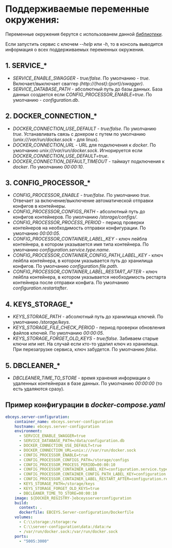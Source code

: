 # Поддерживаемые переменные окружения:

Переменные окружения берутся с использованем данной *[библиотеки](https://github.com/EBCEYS/EBCEYS.ContainersEnvironment)*.

Если запустить сервис с ключем *--help* или *-h*, то в консоль выводится информация о всех поддерживаемых переменных окружения.

## 1. SERVICE_*

* *SERVICE_ENABLE_SWAGGER* - *true/false*. По умолчанию - *true*. Включает/выключает сваггер *(http://\{host}:\{port}/swagger)*.
* *SERVICE_DATABASE_PATH* - абсолютный путь до базы данных. База данных создается если *CONFIG_PROCESSOR_ENABLE=true*. По умолчанию - *configuration.db*.

## 2. DOCKER_CONNECTION_*

* *DOCKER_CONNECTION_USE_DEFAULT* - *true/false*. По умолчанию *true*. Устанавливать связь с докером с путем по умолчанию (*unix:///var/run/docker.sock* - для linux).
* *DOCKER_CONNECTION_URL* - URL для подключения к *docker*. По умолчанию *unix:///var/run/docker.sock*. Игнорируется если *DOCKER_CONNECTION_USE_DEFAULT=true*.
* *DOCKER_CONNECTION_DEFAULT_TIMEOUT* - таймаут подключения к *docker*. По умолчанию *00:00:10*.

## 3. CONFIG_PROCESSOR_*

* *CONFIG_PROCESSOR_ENABLE* - *true/false*. По умолчанию *true*. Отвечает за включение/выключение автоматической отправки конфигов в контейнеры.
* *CONFIG_PROCESSOR_CONFIGS_PATH* - абсолютный путь до конфигов контейнеров. По умолчанию */storage/configs/*.
* *CONFIG_PROCESSOR_PROCESS_PERIOD* - период проверки контейнеров на необходимость отправки конфигурации. По умолчанию *00:00:05*.
* *CONFIG_PROCESSOR_CONTAINER_LABEL_KEY* - ключ лейбла контейнера, в котором указывается имя типа контейнера. По умолчанию *configuration.service.type.name*.
* *CONFIG_PROCESSOR_CONTAINER_CONFIG_PATH_LABEL_KEY* - ключ лейбла контейнера, в котором указывается путь до хранилища конфигов. По умолчанию *configuration.file.path*.
* *CONFIG_PROCESSOR_CONTAINER_LABEL_RESTART_AFTER* - ключ лейбла контейнера, в котором указывается необходимость рестарта контейнера после отправки конфига. По умолчанию *configuration.restartafter*.

## 4. KEYS_STORAGE_*

* *KEYS_STORAGE_PATH* - абсолютный путь до хранилища ключей. По умолчанию */storage/keys*.
* *KEYS_STORAGE_FILE_CHECK_PERIOD* - период проверки обновления файлов ключей. По умолчанию *00:00:05*.
* *KEYS_STORAGE_FORGET_OLD_KEYS* - *true/false*. Забиваем старые ключи или нет. На случай если кто-то удалил ключ из хранилища. При перезагрузке сервиса, ключ забудется. По умолчанию *false*.

## 5. DBCLEANER_*

* *DBCLEANER_TIME_TO_STORE* - время хранения информации о удаленных контейнерах в базе данных. По умолчанию *00:00:00* (то есть удаляются сразу).

## Пример конфигурации в *docker-compose.yaml*

```yaml
ebceys.server-configuration:
    container_name: ebceys.server-configuration
    hostname: ebceys.server-configuration
    environment:
      - SERVICE_ENABLE_SWAGGER=true
      - SERVICE_DATABASE_PATH=/data/configuration.db 
      - DOCKER_CONNECTION_USE_DEFAULT=true
      - DOCKER_CONNECTION_URL=unix:///var/run/docker.sock
      - CONFIG_PROCESSOR_ENABLE=true
      - CONFIG_PROCESSOR_CONFIGS_PATH=/storage/configs
      - CONFIG_PROCESSOR_PROCESS_PERIOD=00:00:10
      - CONFIG_PROCESSOR_CONTAINER_LABEL_KEY=configuration.service.type.name
      - CONFIG_PROCESSOR_CONTAINER_CONFIG_PATH_LABEL_KEY=configuration.file.path
      - CONFIG_PROCESSOR_CONTAINER_LABEL_RESTART_AFTER=configuration.restartafter
      - KEYS_STORAGE_PATH=/storage/keys
      - KEYS_STORAGE_FORGET_OLD_KEYS=true
      - DBCLEANER_TIME_TO_STORE=00:00:10
    image: ${DOCKER_REGISTRY-}ebceysserverconfiguration
    build:
      context: .
      dockerfile: EBCEYS.Server-configuration/Dockerfile
    volumes:
      - C:\\storage:/storage:rw
      - C:\\server-configuration\data:/data:rw
      - /var/run/docker.sock:/var/run/docker.sock
    ports:
      - "5005:3000"
```